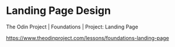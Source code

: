 # Landing Page Design

The Odin Project | Foundations | Project: Landing Page

https://www.theodinproject.com/lessons/foundations-landing-page
